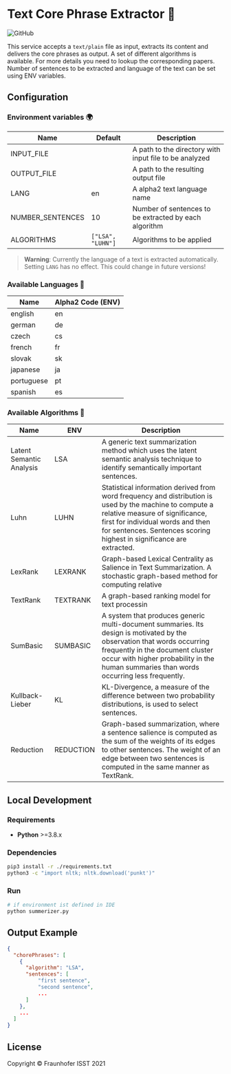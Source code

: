 # Text Core Phrase Extractor 💬

![GitHub](https://img.shields.io/badge/version-v4.1.0-green)

This service accepts a `text/plain` file as input, extracts its content and delivers the core phrases as output. A set of different algorithms is available. For more details you need to lookup the corresponding papers. Number of sentences to be extracted and language of the text can be set using ENV variables.

## Configuration

### Environment variables 🌍

|Name|Default|Description|
|---|---|---|
|INPUT_FILE||A path to the directory with input file to be analyzed|
|OUTPUT_FILE||A path to the resulting output file|
|LANG|en|A alpha2 text language name|
|NUMBER_SENTENCES|10|Number of sentences to be extracted by each algorithm|
|ALGORITHMS|`["LSA", "LUHN"]`|Algorithms to be applied|

> **Warning**: Currently the language of a text is extracted automatically. Setting `LANG` has no effect. This could change in future versions!

### Available Languages 💬

|Name|Alpha2 Code (ENV)|
|---|---|
|english|en|
|german|de|
|czech|cs|
|french|fr|
|slovak|sk|
|japanese|ja|
|portuguese|pt|
|spanish|es|

### Available Algorithms 🧙

|Name|ENV|Description|
|---|---|---|
| Latent Semantic Analysis | LSA | A generic text summarization method which uses the latent semantic analysis technique to identify semantically important sentences.|
| Luhn | LUHN | Statistical information derived from word frequency and distribution is used by the machine to compute a relative measure of significance, first for individual words and then for sentences. Sentences scoring highest in significance are extracted.|
| LexRank | LEXRANK | Graph-based Lexical Centrality as Salience in Text Summarization. A stochastic graph-based method for computing relative|
| TextRank | TEXTRANK | A graph-based ranking model for text processin|
| SumBasic | SUMBASIC | A system that produces generic multi-document summaries. Its design is motivated by the observation that words occurring frequently in the document cluster occur with higher probability in the human summaries than words occurring less frequently.|
| Kullback-Lieber | KL | KL-Divergence, a measure of the difference between two probability distributions, is used to select sentences.|
| Reduction | REDUCTION | Graph-based summarization, where a sentence salience is computed as the sum of the weights of its edges to other sentences. The weight of an edge between two sentences is computed in the same manner as TextRank.|

## Local Development

### Requirements

- **Python** >=3.8.x

### Dependencies

```bash
pip3 install -r ./requirements.txt
python3 -c "import nltk; nltk.download('punkt')"
```

### Run

```bash
# if environment ist defined in IDE
python summerizer.py
```

## Output Example

```json
{
  "chorePhrases": [
    {
      "algorithm": "LSA",
      "sentences": [
          "first sentence",
          "second sentence",
          ...
      ]
    },
    ...
  ]
}
```

## License

Copyright © Fraunhofer ISST 2021
